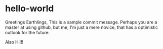 # hello-world

Greetings Earthlings, This is a sample commit message. Perhaps you are a master at using github, but me, I'm just a mere novice, that has a optimistic outlook for the future.

Also Hi!!!
